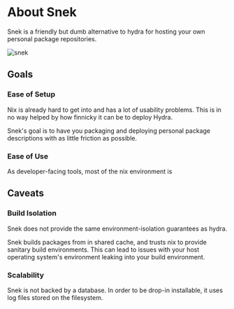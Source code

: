 # About Snek
Snek is a friendly but dumb alternative to hydra for hosting your own personal
package repositories.

![snek](/static/snek.png)

## Goals

### Ease of Setup
Nix is already hard to get into and has a lot of usability problems. This is in
no way helped by how finnicky it can be to deploy Hydra.

Snek's goal is to have you packaging and deploying personal package descriptions
with as little friction as possible.

### Ease of Use
As developer-facing tools, most of the nix environment is 

## Caveats
### Build Isolation
Snek does not provide the same environment-isolation guarantees as hydra.

Snek builds packages from in shared cache, and trusts nix to provide sanitary 
build environments. This can lead to issues with your host operating system's
environment leaking into your build environment.

### Scalability
Snek is not backed by a database. In order to be drop-in installable, it uses
log files stored on the filesystem.
